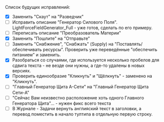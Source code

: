 Список будущих исправлений:
- [x] Заменить "Скаут" на "Разведчик"
- [ ] Исправить описание "Генератор Силового Поля". LightForceFieldGenerator_Full - уже готов, сделать по его примеру.
- [ ] Переписать описание "Преобразователь Материи"
- [x] Заменить "Пошлите" на "Отправьте"
- [ ] Заменить "Снабжение", "Снабжать" (Supply) на "Поставлять/обеспечивать ресурсы". Проверить уже переведённые "обеспечить питанием" и заменить.
- [x] Разобраться со случаями, где используется несколько пробелов для сдвига текста - не везде они нужны, а где-то удалены в новых версиях.
- [x] Проверить единообразие "Кликнуть" и "Щёлкнуть" - заменено на "Кликнуть".
- [ ] "Главный Генератор Щита A-Сети" на "Главный Генератор Щита Сети-A"
- [ ] "Сейчас Вам неизвестно расположение хоть одного Главного Генератора Щита"... - нужен фикс всего текста
- [ ] В Журнале - Задачи вернуть англияский текст в заголовки, а перевод поместить в начало тултипа в отдельную первую строку.
